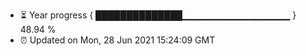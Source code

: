 - ⏳ Year progress { ██████████████▁▁▁▁▁▁▁▁▁▁▁▁▁▁▁▁ } 48.94 %
- ⏰ Updated on Mon, 28 Jun 2021 15:24:09 GMT

